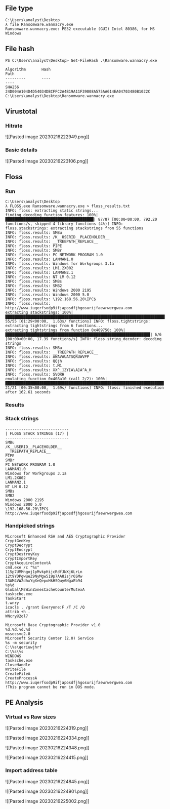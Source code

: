 
## File type
```
C:\Users\analyst\Desktop
λ file Ransomware.wannacry.exe
Ransomware.wannacry.exe: PE32 executable (GUI) Intel 80386, for MS Windows
```

## File hash
```
PS C:\Users\analyst\Desktop> Get-FileHash .\Ransomware.wannacry.exe

Algorithm       Hash                                                                   Path
---------       ----                                                                   ----
SHA256          24D004A104D4D54034DBCFFC2A4B19A11F39008A575AA614EA04703480B1022C       C:\Users\analyst\Desktop\Ransomware.wannacry.exe
```

## Virustotal 

### Hitrate

![[Pasted image 20230216222949.png]]

### Basic details
![[Pasted image 20230216223106.png]]

## Floss 

### Run
```
C:\Users\analyst\Desktop
λ FLOSS.exe Ransomware.wannacry.exe > floss_results.txt
INFO: floss: extracting static strings...
finding decoding function features: 100%|███████████████████████████████████████| 87/87 [00:00<00:00, 792.20 functions/s, skipped 4 library functions (4%)] INFO: floss.stackstrings: extracting stackstrings from 55 functions
INFO: floss.results: SMBu
INFO: floss.results: /K__USERID__PLACEHOLDER__
INFO: floss.results: __TREEPATH_REPLACE__
INFO: floss.results: PIPE
INFO: floss.results: SMBr
INFO: floss.results: PC NETWORK PROGRAM 1.0
INFO: floss.results: LANMAN1.0
INFO: floss.results: Windows for Workgroups 3.1a
INFO: floss.results: LM1.2X002
INFO: floss.results: LANMAN2.1
INFO: floss.results: NT LM 0.12
INFO: floss.results: SMBs
INFO: floss.results: SMB2
INFO: floss.results: Windows 2000 2195
INFO: floss.results: Windows 2000 5.0
INFO: floss.results: \192.168.56.20\IPC$
INFO: floss.results: http://www.iuqerfsodp9ifjaposdfjhgosurijfaewrwergwea.com
extracting stackstrings: 100%|█████████████████████████████████████████████████████████████████████████████████████| 55/55 [01:29<00:00,  1.63s/ functions] INFO: floss.tightstrings: extracting tightstrings from 6 functions...
extracting tightstrings from function 0x409750: 100%|████████████████████████████████████████████████████████████████| 6/6 [00:00<00:00, 17.39 functions/s] INFO: floss.string_decoder: decoding strings
INFO: floss.results: SMBu
INFO: floss.results: __TREEPATH_REPLACE__
INFO: floss.results: AWAVAUATSQRUWVPP
INFO: floss.results: QQjh
INFO: floss.results: t.M1
INFO: floss.results: XX^_]ZY[A\A]A^A_H
INFO: floss.results: SVQRH
emulating function 0x408a10 (call 2/2): 100%|██████████████████████████████████████████████████████████████████████| 21/21 [00:35<00:00,  1.69s/ functions] INFO: floss: finished execution after 162.61 seconds
```

### Results

### Stack strings

```
----------------------------
| FLOSS STACK STRINGS (17) |
----------------------------
SMBu
/K__USERID__PLACEHOLDER__
__TREEPATH_REPLACE__
PIPE
SMBr
PC NETWORK PROGRAM 1.0
LANMAN1.0
Windows for Workgroups 3.1a
LM1.2X002
LANMAN2.1
NT LM 0.12
SMBs
SMB2
Windows 2000 2195
Windows 2000 5.0
\192.168.56.20\IPC$
http://www.iuqerfsodp9ifjaposdfjhgosurijfaewrwergwea.com
```

### Handpicked strings
```
Microsoft Enhanced RSA and AES Cryptographic Provider
CryptGenKey
CryptDecrypt
CryptEncrypt
CryptDestroyKey
CryptImportKey
CryptAcquireContextA
cmd.exe /c "%s"
115p7UMMngoj1pMvkpHijcRdfJNXj6LrLn
12t9YDPgwueZ9NyMgw519p7AA8isjr6SMw
13AM4VW2dhxYgXeQepoHkHSQuy6NgaEb94
%s%d
Global\MsWinZonesCacheCounterMutexA
tasksche.exe
TaskStart
t.wnry
icacls . /grant Everyone:F /T /C /Q
attrib +h .
WNcry@2ol7
```

```
Microsoft Base Cryptographic Provider v1.0
%d.%d.%d.%d
mssecsvc2.0
Microsoft Security Center (2.0) Service
%s -m security
C:\%s\qeriuwjhrf
C:\%s\%s
WINDOWS
tasksche.exe
CloseHandle
WriteFile
CreateFileA
CreateProcessA
http://www.iuqerfsodp9ifjaposdfjhgosurijfaewrwergwea.com
!This program cannot be run in DOS mode.
```

## PE Analysis

### Virtual vs Raw sizes

![[Pasted image 20230216224319.png]]

![[Pasted image 20230216224334.png]]

![[Pasted image 20230216224348.png]]

![[Pasted image 20230216224415.png]]

### Import address table

![[Pasted image 20230216224845.png]]

![[Pasted image 20230216224901.png]]

![[Pasted image 20230216225002.png]]

